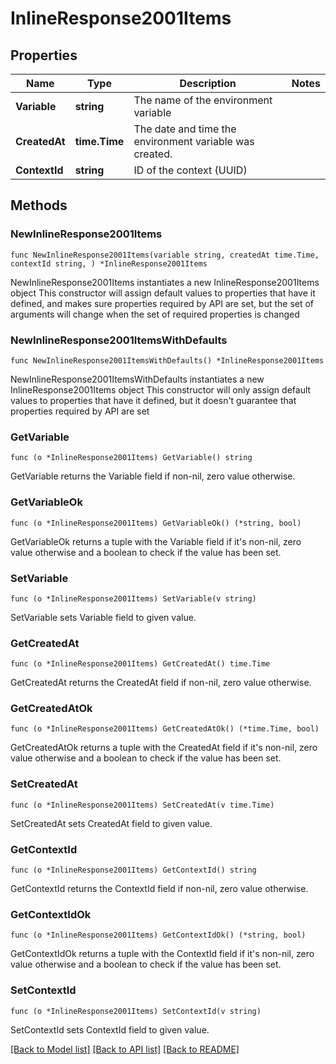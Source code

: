 # InlineResponse2001Items

## Properties

Name | Type | Description | Notes
------------ | ------------- | ------------- | -------------
**Variable** | **string** | The name of the environment variable | 
**CreatedAt** | **time.Time** | The date and time the environment variable was created. | 
**ContextId** | **string** | ID of the context (UUID) | 

## Methods

### NewInlineResponse2001Items

`func NewInlineResponse2001Items(variable string, createdAt time.Time, contextId string, ) *InlineResponse2001Items`

NewInlineResponse2001Items instantiates a new InlineResponse2001Items object
This constructor will assign default values to properties that have it defined,
and makes sure properties required by API are set, but the set of arguments
will change when the set of required properties is changed

### NewInlineResponse2001ItemsWithDefaults

`func NewInlineResponse2001ItemsWithDefaults() *InlineResponse2001Items`

NewInlineResponse2001ItemsWithDefaults instantiates a new InlineResponse2001Items object
This constructor will only assign default values to properties that have it defined,
but it doesn't guarantee that properties required by API are set

### GetVariable

`func (o *InlineResponse2001Items) GetVariable() string`

GetVariable returns the Variable field if non-nil, zero value otherwise.

### GetVariableOk

`func (o *InlineResponse2001Items) GetVariableOk() (*string, bool)`

GetVariableOk returns a tuple with the Variable field if it's non-nil, zero value otherwise
and a boolean to check if the value has been set.

### SetVariable

`func (o *InlineResponse2001Items) SetVariable(v string)`

SetVariable sets Variable field to given value.


### GetCreatedAt

`func (o *InlineResponse2001Items) GetCreatedAt() time.Time`

GetCreatedAt returns the CreatedAt field if non-nil, zero value otherwise.

### GetCreatedAtOk

`func (o *InlineResponse2001Items) GetCreatedAtOk() (*time.Time, bool)`

GetCreatedAtOk returns a tuple with the CreatedAt field if it's non-nil, zero value otherwise
and a boolean to check if the value has been set.

### SetCreatedAt

`func (o *InlineResponse2001Items) SetCreatedAt(v time.Time)`

SetCreatedAt sets CreatedAt field to given value.


### GetContextId

`func (o *InlineResponse2001Items) GetContextId() string`

GetContextId returns the ContextId field if non-nil, zero value otherwise.

### GetContextIdOk

`func (o *InlineResponse2001Items) GetContextIdOk() (*string, bool)`

GetContextIdOk returns a tuple with the ContextId field if it's non-nil, zero value otherwise
and a boolean to check if the value has been set.

### SetContextId

`func (o *InlineResponse2001Items) SetContextId(v string)`

SetContextId sets ContextId field to given value.



[[Back to Model list]](../README.md#documentation-for-models) [[Back to API list]](../README.md#documentation-for-api-endpoints) [[Back to README]](../README.md)



